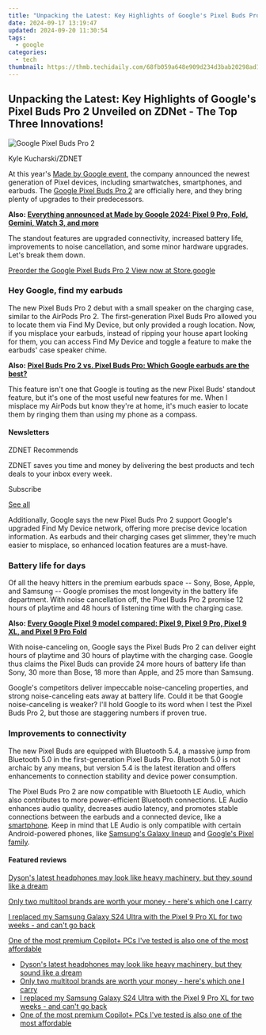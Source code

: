 ```yaml
---
title: "Unpacking the Latest: Key Highlights of Google's Pixel Buds Pro 2 Unveiled on ZDNet - The Top Three Innovations!"
date: 2024-09-17 13:19:47
updated: 2024-09-20 11:30:54
tags:
  - google
categories:
  - tech
thumbnail: https://thmb.techidaily.com/68fb059a648e909d234d3bab20298ad1bdfcbd57c7ecdd3b24dbb573f2037e37.jpg
---
```


## Unpacking the Latest: Key Highlights of Google's Pixel Buds Pro 2 Unveiled on ZDNet - The Top Three Innovations!

![Google Pixel Buds Pro 2](https://www.zdnet.com/a/img/resize/240dcab414e535a330d0c67a14df46ff894ea882/2024/08/07/48b3188d-87e9-4909-883e-f1a64785ec71/google-pixel-buds-pro-2-4.jpg?auto=webp&width=1280)

Kyle Kucharski/ZDNET

At this year's [Made by Google event](https://www.zdnet.com/article/everything-to-expect-at-made-by-google-2024-pixel-9-pro-fold-gemini-watch-3-and-more/), the company announced the newest generation of Pixel devices, including smartwatches, smartphones, and earbuds. The [Google Pixel Buds Pro 2](https://www.anrdoezrs.net/links/9041660/type/dlg/sid/zd-%5F%5FCOM%5FCLICK%5FID%5F%5F-dtp/https://store.google.com/us/product/pixel%5Fbuds%5Fpro%5F2) are officially here, and they bring plenty of upgrades to their predecessors.

**Also: [Everything announced at Made by Google 2024: Pixel 9 Pro, Fold, Gemini, Watch 3, and more](https://www.zdnet.com/article/everything-to-expect-at-made-by-google-2024-pixel-9-pro-fold-gemini-watch-3-and-more)**

The standout features are upgraded connectivity, increased battery life, improvements to noise cancellation, and some minor hardware upgrades. Let's break them down.

[Preorder the Google Pixel Buds Pro 2 View now at Store.google](https://www.anrdoezrs.net/links/9041660/type/dlg/sid/zd-%5F%5FCOM%5FCLICK%5FID%5F%5F-dtp/https://store.google.com/us/product/pixel%5Fbuds%5Fpro%5F2)

### Hey Google, find my earbuds

The new Pixel Buds Pro 2 debut with a small speaker on the charging case, similar to the AirPods Pro 2\. The first-generation Pixel Buds Pro allowed you to locate them via Find My Device, but only provided a rough location. Now, if you misplace your earbuds, instead of ripping your house apart looking for them, you can access Find My Device and toggle a feature to make the earbuds' case speaker chime.

**Also: [Pixel Buds Pro 2 vs. Pixel Buds Pro: Which Google earbuds are the best?](https://www.zdnet.com/article/pixel-buds-pro-2-vs-pixel-buds-pro-which-google-earbuds-are-the-best/)**

This feature isn't one that Google is touting as the new Pixel Buds' standout feature, but it's one of the most useful new features for me. When I misplace my AirPods but know they're at home, it's much easier to locate them by ringing them than using my phone as a compass.

#### Newsletters

ZDNET Recommends

ZDNET saves you time and money by delivering the best products and tech deals to your inbox every week.

 Subscribe

[See all](https://www.zdnet.com/newsletters/)

Additionally, Google says the new Pixel Buds Pro 2 support Google's upgraded Find My Device network, offering more precise device location information. As earbuds and their charging cases get slimmer, they're much easier to misplace, so enhanced location features are a must-have.

### Battery life for days

Of all the heavy hitters in the premium earbuds space -- Sony, Bose, Apple, and Samsung -- Google promises the most longevity in the battery life department. With noise cancellation off, the Pixel Buds Pro 2 promise 12 hours of playtime and 48 hours of listening time with the charging case.

**Also: [Every Google Pixel 9 model compared: Pixel 9, Pixel 9 Pro, Pixel 9 XL, and Pixel 9 Pro Fold](https://www.zdnet.com/article/every-google-pixel-9-model-compared-pixel-9-pixel-9-pro-pixel-9-xl-and-pixel-9-pro-fold/)**

With noise-canceling on, Google says the Pixel Buds Pro 2 can deliver eight hours of playtime and 30 hours of playtime with the charging case. Google thus claims the Pixel Buds can provide 24 more hours of battery life than Sony, 30 more than Bose, 18 more than Apple, and 25 more than Samsung.

Google's competitors deliver impeccable noise-canceling properties, and strong noise-canceling eats away at battery life. Could it be that Google noise-canceling is weaker? I'll hold Google to its word when I test the Pixel Buds Pro 2, but those are staggering numbers if proven true.

### Improvements to connectivity

The new Pixel Buds are equipped with Bluetooth 5.4, a massive jump from Bluetooth 5.0 in the first-generation Pixel Buds Pro. Bluetooth 5.0 is not archaic by any means, but version 5.4 is the latest iteration and offers enhancements to connection stability and device power consumption.

The Pixel Buds Pro 2 are now compatible with Bluetooth LE Audio, which also contributes to more power-efficient Bluetooth connections. LE Audio enhances audio quality, decreases audio latency, and promotes stable connections between the earbuds and a connected device, like a [smartphone](https://www.zdnet.com/article/best-phone/). Keep in mind that LE Audio is only compatible with certain Android-powered phones, like [Samsung's Galaxy lineup](https://www.zdnet.com/article/best-samsung-phone/) and [Google's Pixel family](https://www.zdnet.com/article/best-google-phone/).

#### Featured reviews

[Dyson's latest headphones may look like heavy machinery, but they sound like a dream](https://www.zdnet.com/article/i-tested-dysons-500-flagship-headphones-and-theyre-more-competitive-than-expected/ "Dyson's latest headphones may look like heavy machinery, but they sound like a dream")

[Only two multitool brands are worth your money - here's which one I carry](https://www.zdnet.com/article/only-two-multitool-brands-are-worth-your-money-heres-which-one-i-carry/ "Only two multitool brands are worth your money - here's which one I carry")

[I replaced my Samsung Galaxy S24 Ultra with the Pixel 9 Pro XL for two weeks - and can't go back](https://www.zdnet.com/article/i-replaced-my-samsung-galaxy-s24-ultra-with-the-pixel-9-pro-xl-for-two-weeks-and-cant-go-back/ "I replaced my Samsung Galaxy S24 Ultra with the Pixel 9 Pro XL for two weeks - and can't go back")

[One of the most premium Copilot+ PCs I've tested is also one of the most affordable](https://www.zdnet.com/article/one-of-the-most-premium-copilot-pcs-ive-tested-is-also-one-of-the-most-affordable/ "One of the most premium Copilot+ PCs I've tested is also one of the most affordable")

* [Dyson's latest headphones may look like heavy machinery, but they sound like a dream](https://www.zdnet.com/article/i-tested-dysons-500-flagship-headphones-and-theyre-more-competitive-than-expected/ "Dyson's latest headphones may look like heavy machinery, but they sound like a dream")
* [Only two multitool brands are worth your money - here's which one I carry](https://www.zdnet.com/article/only-two-multitool-brands-are-worth-your-money-heres-which-one-i-carry/ "Only two multitool brands are worth your money - here's which one I carry")
* [I replaced my Samsung Galaxy S24 Ultra with the Pixel 9 Pro XL for two weeks - and can't go back](https://www.zdnet.com/article/i-replaced-my-samsung-galaxy-s24-ultra-with-the-pixel-9-pro-xl-for-two-weeks-and-cant-go-back/ "I replaced my Samsung Galaxy S24 Ultra with the Pixel 9 Pro XL for two weeks - and can't go back")
* [One of the most premium Copilot+ PCs I've tested is also one of the most affordable](https://www.zdnet.com/article/one-of-the-most-premium-copilot-pcs-ive-tested-is-also-one-of-the-most-affordable/ "One of the most premium Copilot+ PCs I've tested is also one of the most affordable")

<ins class="adsbygoogle"
     style="display:block"
     data-ad-format="autorelaxed"
     data-ad-client="ca-pub-7571918770474297"
     data-ad-slot="1223367746"></ins>



<ins class="adsbygoogle"
     style="display:block"
     data-ad-client="ca-pub-7571918770474297"
     data-ad-slot="8358498916"
     data-ad-format="auto"
     data-full-width-responsive="true"></ins>
